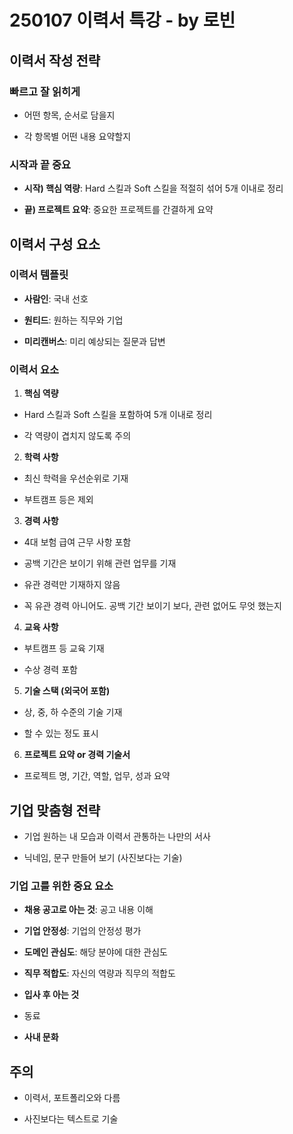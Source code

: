 # 250107 이력서 특강 - by 로빈

## 이력서 작성 전략

### 빠르고 잘 읽히게

- 어떤 항목, 순서로 담을지

- 각 항목별 어떤 내용 요약할지

### 시작과 끝 중요

- **시작) 핵심 역량**: Hard 스킬과 Soft 스킬을 적절히 섞어 5개 이내로 정리

- **끝) 프로젝트 요약**: 중요한 프로젝트를 간결하게 요약

## 이력서 구성 요소

### 이력서 템플릿

- **사람인**: 국내 선호

- **원티드**: 원하는 직무와 기업

- **미리캔버스**: 미리 예상되는 질문과 답변

### 이력서 요소

1. **핵심 역량**

- Hard 스킬과 Soft 스킬을 포함하여 5개 이내로 정리

- 각 역량이 겹치지 않도록 주의

2. **학력 사항**

- 최신 학력을 우선순위로 기재

- 부트캠프 등은 제외

3. **경력 사항**

- 4대 보험 급여 근무 사항 포함

- 공백 기간은 보이기 위해 관련 업무를 기재

- 유관 경력만 기재하지 않음

- 꼭 유관 경력 아니어도. 공백 기간 보이기 보다, 관련 없어도 무엇 했는지

4. **교육 사항**

- 부트캠프 등 교육 기재

- 수상 경력 포함

5. **기술 스택 (외국어 포함)**

- 상, 중, 하 수준의 기술 기재

- 할 수 있는 정도 표시

6. **프로젝트 요약 or 경력 기술서**

- 프로젝트 명, 기간, 역할, 업무, 성과 요약

## **기업 맞춤형 전략**

- 기업 원하는 내 모습과 이력서 관통하는 나만의 서사

- 닉네임, 문구 만들어 보기 (사진보다는 기술)

### 기업 고를 위한 중요 요소

- **채용 공고로 아는 것**: 공고 내용 이해

- **기업 안정성**: 기업의 안정성 평가

- **도메인 관심도**: 해당 분야에 대한 관심도

- **직무 적합도**: 자신의 역량과 직무의 적합도

- **입사 후 아는 것**

- 동료

- **사내 문화**

## 주의

- 이력서, 포트폴리오와 다름

- 사진보다는 텍스트로 기술